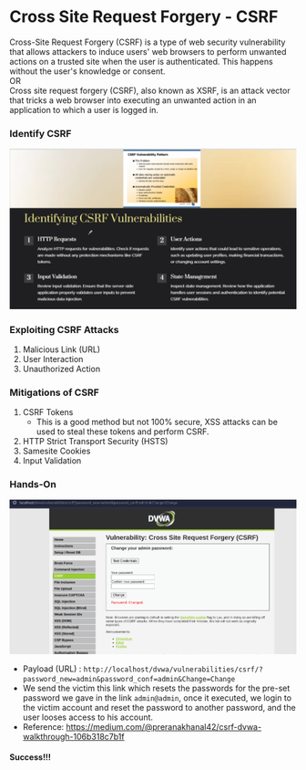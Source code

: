 # Cross Site Request Forgery - CSRF
Cross-Site Request Forgery (CSRF) is a type of web security vulnerability that allows attackers to induce users' web browsers to perform unwanted actions on a trusted site when the user is authenticated. This happens without the user's knowledge or consent.  
OR  
Cross site request forgery (CSRF), also known as XSRF, is an attack vector that tricks a web browser into executing an unwanted action in an application to which a user is logged in.

### Identify CSRF
![alt text](assets/idicsrf.png)

### Exploiting CSRF Attacks
1. Malicious Link (URL)
2. User Interaction
3. Unauthorized Action

### Mitigations of CSRF
1. CSRF Tokens
    - This is a good method but not 100% secure, XSS attacks can be used to steal these tokens and perform CSRF.
2. HTTP Strict Transport Security (HSTS)
3. Samesite Cookies
4. Input Validation

### Hands-On
![alt text](assets/csrf.png)
- Payload (URL) : `http://localhost/dvwa/vulnerabilities/csrf/?password_new=admin&password_conf=admin&Change=Change`
- We send the victim this link which resets the passwords for the pre-set password we gave in the link `admin@admin`, once it executed, we login to the victim account and reset the password to another password, and the user looses access to his account.
- Reference: https://medium.com/@preranakhanal42/csrf-dvwa-walkthrough-106b318c7b1f

#### Success!!!